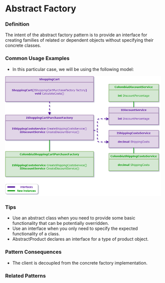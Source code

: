 # Abstract Factory
### Definition
The intent of the abstract factory pattern is to provide an interface for creating
families of related or dependent objects without specifying their concrete classes.
### Common Usage Examples
- In this particular case, we will be using the following model:

![image](./assets/DiscountServiceAbstractFactory.png)


### Tips
- Use an abstract class when you need to provide some basic functionality that can
be potentially overridden.
- Use an interface when you only need to specify the expected functionality of a
class.
- AbstractProduct declares an interface for a type of product object.
### Pattern Consequences
- The client is decoupled from the concrete factory implementation.
### Related Patterns